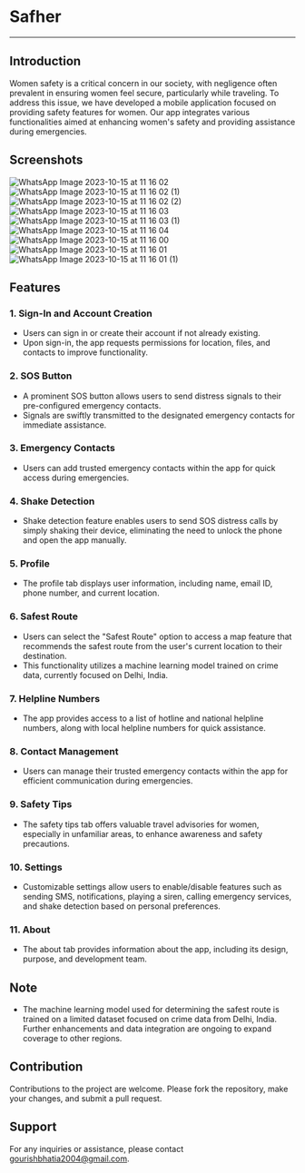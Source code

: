 # Safher

---

## Introduction
Women safety is a critical concern in our society, with negligence often prevalent in ensuring women feel secure, particularly while traveling. To address this issue, we have developed a mobile application focused on providing safety features for women. Our app integrates various functionalities aimed at enhancing women's safety and providing assistance during emergencies.

## Screenshots

![WhatsApp Image 2023-10-15 at 11 16 02](https://github.com/bhrigutayal/DevDynamos_Empowher/assets/118829367/0eb2854e-2c46-4f2e-9932-0fc4bbdba90f)
![WhatsApp Image 2023-10-15 at 11 16 02 (1)](https://github.com/bhrigutayal/DevDynamos_Empowher/assets/118829367/49b2dfc3-5983-4350-8fe5-3a5222a801d5)
![WhatsApp Image 2023-10-15 at 11 16 02 (2)](https://github.com/bhrigutayal/DevDynamos_Empowher/assets/118829367/0f351407-7674-4798-9ea9-875952c05295)
![WhatsApp Image 2023-10-15 at 11 16 03](https://github.com/bhrigutayal/DevDynamos_Empowher/assets/118829367/3be0bed1-f929-4352-8dfb-55673d384573)
![WhatsApp Image 2023-10-15 at 11 16 03 (1)](https://github.com/bhrigutayal/DevDynamos_Empowher/assets/118829367/cd59da7b-a994-47f8-b500-2c3fc61f6c66)
![WhatsApp Image 2023-10-15 at 11 16 04](https://github.com/bhrigutayal/DevDynamos_Empowher/assets/118829367/25a568e6-67c3-4469-a8f5-9bf6f439bf6f)
![WhatsApp Image 2023-10-15 at 11 16 00](https://github.com/bhrigutayal/DevDynamos_Empowher/assets/118829367/166dfc63-343e-4beb-85e2-39d28629aa94)
![WhatsApp Image 2023-10-15 at 11 16 01](https://github.com/bhrigutayal/DevDynamos_Empowher/assets/118829367/aa5bae47-4d00-4634-b647-f9174cf6ea1f)
![WhatsApp Image 2023-10-15 at 11 16 01 (1)](https://github.com/bhrigutayal/DevDynamos_Empowher/assets/118829367/05c31847-49fd-4612-92b7-47fb7154b295)


## Features

### 1. Sign-In and Account Creation
- Users can sign in or create their account if not already existing.
- Upon sign-in, the app requests permissions for location, files, and contacts to improve functionality.

### 2. SOS Button
- A prominent SOS button allows users to send distress signals to their pre-configured emergency contacts.
- Signals are swiftly transmitted to the designated emergency contacts for immediate assistance.

### 3. Emergency Contacts
- Users can add trusted emergency contacts within the app for quick access during emergencies.

### 4. Shake Detection
- Shake detection feature enables users to send SOS distress calls by simply shaking their device, eliminating the need to unlock the phone and open the app manually.

### 5. Profile
- The profile tab displays user information, including name, email ID, phone number, and current location.

### 6. Safest Route
- Users can select the "Safest Route" option to access a map feature that recommends the safest route from the user's current location to their destination.
- This functionality utilizes a machine learning model trained on crime data, currently focused on Delhi, India.

### 7. Helpline Numbers
- The app provides access to a list of hotline and national helpline numbers, along with local helpline numbers for quick assistance.

### 8. Contact Management
- Users can manage their trusted emergency contacts within the app for efficient communication during emergencies.

### 9. Safety Tips
- The safety tips tab offers valuable travel advisories for women, especially in unfamiliar areas, to enhance awareness and safety precautions.

### 10. Settings
- Customizable settings allow users to enable/disable features such as sending SMS, notifications, playing a siren, calling emergency services, and shake detection based on personal preferences.

### 11. About
- The about tab provides information about the app, including its design, purpose, and development team.

## Note
- The machine learning model used for determining the safest route is trained on a limited dataset focused on crime data from Delhi, India. Further enhancements and data integration are ongoing to expand coverage to other regions.

## Contribution
Contributions to the project are welcome. Please fork the repository, make your changes, and submit a pull request.

## Support
For any inquiries or assistance, please contact gourishbhatia2004@gmail.com.




